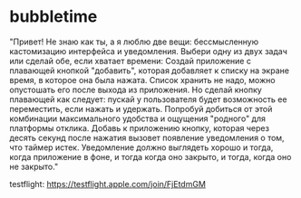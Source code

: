 # bubbletime

"Привет! Не знаю как ты, а я люблю две вещи: бессмысленную  кастомизацию интерфейса и уведомления.
Выбери одну из двух задач или сделай обе, если хватает времени:
Создай приложение с плавающей кнопкой "добавить", которая добавляет к списку на экране время, в которое она была нажата. Список хранить не надо, можно опустошать его после выхода из приложения.
Но сделай кнопку плавающей как следует: пускай у пользователя будет возможность ее переместить, если нажать и удержать.
Попробуй добиться от этой комбинации максимального удобства и ощущения "родного" для платформы отклика.
Добавь к приложению кнопку, которая через десять секунд после нажатия вызовет появление уведомления о том, что таймер истек.
Уведомление должно выглядеть хорошо и тогда, когда приложение в фоне, и тогда когда оно закрыто, и тогда, когда оно не закрыто."

testflight: https://testflight.apple.com/join/FjEtdmGM
